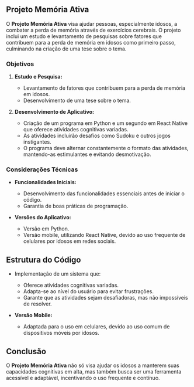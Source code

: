 ## Projeto Memória Ativa

O **Projeto Memória Ativa** visa ajudar pessoas, especialmente idosos, a combater a perda de memória através de exercícios cerebrais. O projeto inclui um estudo e levantamento de pesquisas sobre fatores que contribuem para a perda de memória em idosos como primeiro passo, culminando na criação de uma tese sobre o tema.

### Objetivos

1. **Estudo e Pesquisa:**
   - Levantamento de fatores que contribuem para a perda de memória em idosos.
   - Desenvolvimento de uma tese sobre o tema.

2. **Desenvolvimento de Aplicativo:**
   - Criação de um programa em Python e um segundo em React Native que oferece atividades cognitivas variadas.
   - As atividades incluirão desafios como Sudoku e outros jogos instigantes.
   - O programa deve alternar constantemente o formato das atividades, mantendo-as estimulantes e evitando desmotivação.

### Considerações Técnicas

- **Funcionalidades Iniciais:**
  - Desenvolvimento das funcionalidades essenciais antes de iniciar o código.
  - Garantia de boas práticas de programação.

- **Versões do Aplicativo:**
  - Versão em Python.
  - Versão mobile, utilizando React Native, devido ao uso frequente de celulares por idosos em redes sociais.

## Estrutura do Código

- Implementação de um sistema que:
  - Oferece atividades cognitivas variadas.
  - Adapta-se ao nível do usuário para evitar frustrações.
  - Garante que as atividades sejam desafiadoras, mas não impossíveis de resolver.

- **Versão Mobile:**
  - Adaptada para o uso em celulares, devido ao uso comum de dispositivos móveis por idosos.

## Conclusão

O **Projeto Memória Ativa** não só visa ajudar os idosos a manterem suas capacidades cognitivas em alta, mas também busca ser uma ferramenta acessível e adaptável, incentivando o uso frequente e contínuo.
